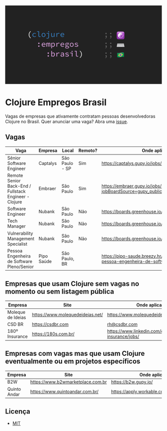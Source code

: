 ![Clojure Empregos Brasil](./docs/cover.png)

# Clojure Empregos Brasil

Vagas de empresas que ativamente contratam pessoas desenvolvedoras Clojure no Brasil. Quer anunciar uma vaga? Abra uma [issue](https://github.com/renatoalencar/clojure-empregos-brasil/issues).

## Vagas


|                                                  Vaga |    Empresa |          Local | Remoto? |                                                                           Onde aplicar |
|-------------------------------------------------------|------------|----------------|---------|----------------------------------------------------------------------------------------|
|                              Sênior Software Engineer |   Captalys | São Paulo - SP |     Sim |                                                   https://captalys.gupy.io/jobs/548436 |
| Remote Senior Back-End / Fullstack Engineer - Clojure |    Embraer |      São Paulo |     Sim |                    https://embraer.gupy.io/jobs/536712?jobBoardSource=gupy_public_page |
|                                     Software Engineer |     Nubank |      São Paulo |     Não |                                       https://boards.greenhouse.io/nubank/jobs/2569175 |
|                                          Tech Manager |     Nubank |      São Paulo |     Não |                                       https://boards.greenhouse.io/nubank/jobs/2989044 |
|                   Vulnerability Management Specialist |     Nubank |      São Paulo |     Não |                                       https://boards.greenhouse.io/nubank/jobs/2513216 |
|            Pessoa Engenheira de Software Pleno/Senior | Pipo Saúde |  São Paulo, BR |         | https://pipo-saude.breezy.hr/p/323a55e4c15f-pessoa-engenheira-de-software-pleno-senior |


## Empresas que usam Clojure sem vagas no momento ou sem listagem pública


|           Empresa |                             Site |                                         Onde aplicar |
|-------------------|----------------------------------|------------------------------------------------------|
| Moleque de Ideias | https://www.molequedeideias.net/ |                     https://www.molequedeideias.net/ |
|            CSD BR |                https://csdbr.com |                                         rh@csdbr.com |
|    180º Insurance |             https://180s.com.br/ | https://www.linkedin.com/company/180-insurance/jobs/ |


## Empresas com vagas mas que usam Clojure eventualmente ou em projetos específicos


|      Empresa |                              Site |                            Onde aplicar |
|--------------|-----------------------------------|-----------------------------------------|
|          B2W | https://www.b2wmarketplace.com.br |                    https://b2w.gupy.io/ |
| Quinto Andar |   https://www.quintoandar.com.br/ | https://apply.workable.com/quintoandar/ |


## Licença

* [MIT](./LICENSE)
